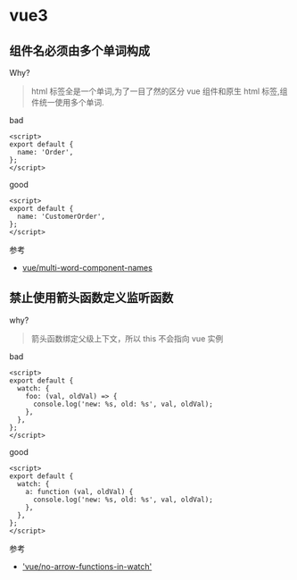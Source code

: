 # vue3

## 组件名必须由多个单词构成

Why?

> html 标签全是一个单词,为了一目了然的区分 vue 组件和原生 html 标签,组件统一使用多个单词.

bad

```vue
<script>
export default {
  name: 'Order',
};
</script>
```

good

```vue
<script>
export default {
  name: 'CustomerOrder',
};
</script>
```

参考

- [vue/multi-word-component-names](https://eslint.vuejs.org/rules/multi-word-component-names.html)

## 禁止使用箭头函数定义监听函数

why?

> 箭头函数绑定父级上下文，所以 this 不会指向 vue 实例

bad

```vue
<script>
export default {
  watch: {
    foo: (val, oldVal) => {
      console.log('new: %s, old: %s', val, oldVal);
    },
  },
};
</script>
```

good

```vue
<script>
export default {
  watch: {
    a: function (val, oldVal) {
      console.log('new: %s, old: %s', val, oldVal);
    },
  },
};
</script>
```

参考

- ['vue/no-arrow-functions-in-watch'](https://eslint.vuejs.org/rules/no-arrow-functions-in-watch.html)

